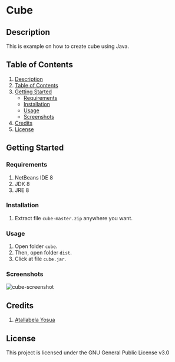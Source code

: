 #  Cube

## Description

This is example on how to create cube using Java.

## Table of Contents

1. [Description](#description)
2. [Table of Contents](#table-of-contents)
3. [Getting Started](#getting-started)
   - [Requirements](#requirements)
   - [Installation](#installation)
   - [Usage](#usage)
   - [Screenshots](#screenshots)
4. [Credits](#credits)
5. [License](#license)

## Getting Started

### Requirements

1. NetBeans IDE 8
2. JDK 8
3. JRE 8

### Installation

1. Extract file ```cube-master.zip``` anywhere you want.

### Usage

1. Open folder ```cube```.
2. Then, open folder ```dist```.
3. Click at file ```cube.jar```.

### Screenshots

![cube-screenshot](https://justanaivedreamer.files.wordpress.com/2019/03/capture11.png)

## Credits

1. [Atallabela Yosua](https://github.com/A-Naive-Dreamer)

## License

This project is licensed under the GNU General Public License v3.0
